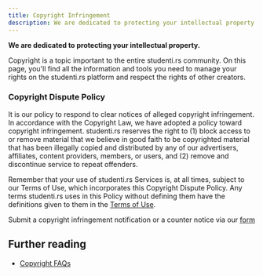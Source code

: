 ```yaml
---
title: Copyright Infringement
description: We are dedicated to protecting your intellectual property.
---
```


**We are dedicated to protecting your intellectual property.**

Copyright is a topic important to the entire studenti.rs community. On this page, you'll find all the information and tools you need to manage your rights on the studenti.rs platform and respect the rights of other creators.

### Copyright Dispute Policy

It is our policy to respond to clear notices of alleged copyright infringement. In accordance with the Copyright Law, we have adopted a policy toward copyright infringement. studenti.rs reserves the right to (1) block access to or remove material that we believe in good faith to be copyrighted material that has been illegally copied and distributed by any of our advertisers, affiliates, content providers, members, or users, and (2) remove and discontinue service to repeat offenders.

Remember that your use of studenti.rs Services is, at all times, subject to our Terms of Use, which incorporates this Copyright Dispute Policy. Any terms studenti.rs uses in this Policy without defining them have the definitions given to them in the [Terms of Use](https://studenti.rs/terms).

Submit a copyright infringement notification or a counter notice via our [form](../support/take-down.md)

## Further reading

- [Copyright FAQs](../copyright/what-is-copyright.md)
